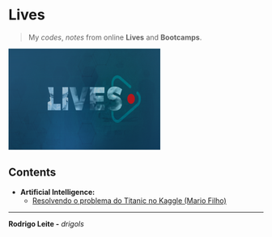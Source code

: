 # Lives

> My *codes*, *notes* from online **Lives** and **Bootcamps**.

![logo](res/logo.png)

## Contents

 - **Artificial Intelligence:**
   - [Resolvendo o problema do Titanic no Kaggle (Mario Filho)](modules/ai/titanic/titanic-notebook.ipynb)

---

**Rodrigo Leite -** *drigols*
